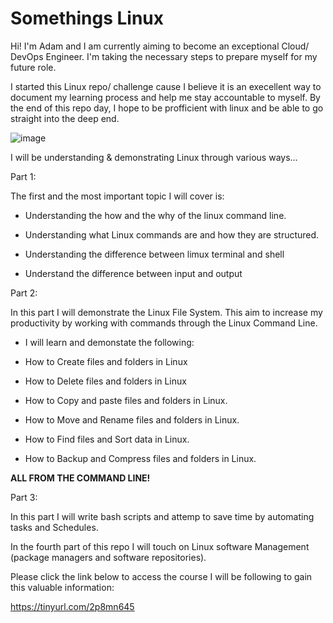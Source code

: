 # Somethings Linux

Hi! I'm Adam and I am currently aiming to become an exceptional Cloud/ DevOps Engineer. I'm taking the necessary steps to prepare myself for my future role. 

I started this Linux repo/ challenge cause I believe it is an execellent way to document my learning process and help me stay accountable to myself.
By the end of this repo day, I hope to be profficient with linux and be able to go straight into the deep end.


![image](https://user-images.githubusercontent.com/93491917/152344784-b15044e2-dbf1-475f-8896-1b87b7e51ad3.png)

I will be understanding & demonstrating Linux through various ways...

Part 1:

The first and the most important topic I will cover is:

- Understanding the how and the why of the linux command line.

- Understanding what Linux commands are and how they are structured.

 - Understanding the difference between limux terminal and shell 

 - Understand the difference between input and output

Part 2:

In this part I will demonstrate the Linux File System. This aim to increase my productivity by working with commands through the Linux Command Line.

 - I will learn and demonstate the following: 

 - How to Create files and folders in Linux 

 - How to Delete files and folders in Linux

 - How to Copy and paste files and folders in Linux.

 - How to Move and Rename files and folders in Linux.

 - How to Find files and Sort data in Linux.

 - How to Backup and Compress files and folders in Linux.
 
**ALL FROM THE COMMAND LINE!**

Part 3:

In this part I will write bash scripts and attemp to save time by automating tasks and Schedules.

In the fourth part of this repo I will touch on Linux software Management (package managers and software repositories).


Please click the link below to access the course I will be following to gain this valuable information:

https://tinyurl.com/2p8mn645









